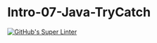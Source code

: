 # Intro-07-Java-TryCatch
[![GitHub's Super Linter](https://github.com/ICS4U-Programming-VanN/Intro-07-Java-TryCatch/workflows/GitHub's%20Super%20Linter/badge.svg)](https://github.com/ICS4U-Programming-VanN/Intro-07-Java-TryCatch/actions)